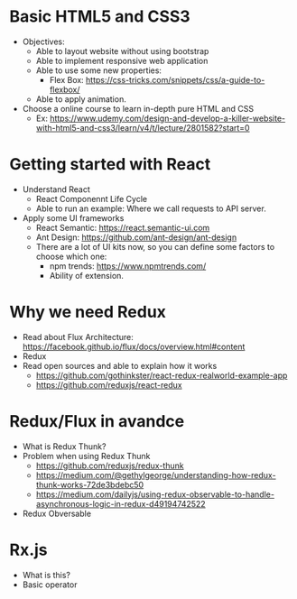 # Basic HTML5 and CSS3
- Objectives: 
    - Able to layout website without using bootstrap
    - Able to implement responsive web application
    - Able to use some new properties: 
        - Flex Box: https://css-tricks.com/snippets/css/a-guide-to-flexbox/
    - Able to apply animation.    
- Choose a online course to learn in-depth pure HTML and CSS
    - Ex: https://www.udemy.com/design-and-develop-a-killer-website-with-html5-and-css3/learn/v4/t/lecture/2801582?start=0

# Getting started with React
- Understand React
    - React Componennt Life Cycle
    - Able to run an example: Where we call requests to API server.
- Apply some UI frameworks
  - React Semantic: https://react.semantic-ui.com  
  - Ant Design: https://github.com/ant-design/ant-design
  - There are a lot of UI kits now, so you can define some factors to choose which one:
    - npm trends: https://www.npmtrends.com/
    - Ability of extension.
  
# Why we need Redux    
- Read about Flux Architecture: https://facebook.github.io/flux/docs/overview.html#content
- Redux
- Read open sources and able to explain how it works
    - https://github.com/gothinkster/react-redux-realworld-example-app
    - https://github.com/reduxjs/react-redux

# Redux/Flux in avandce
- What is Redux Thunk?
- Problem when using Redux Thunk
    - https://github.com/reduxjs/redux-thunk
    - https://medium.com/@gethylgeorge/understanding-how-redux-thunk-works-72de3bdebc50
    - https://medium.com/dailyjs/using-redux-observable-to-handle-asynchronous-logic-in-redux-d49194742522
- Redux Obversable

# Rx.js
- What is this?
- Basic operator